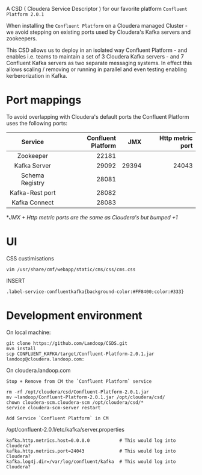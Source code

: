 A CSD ( Cloudera Service Descriptor ) for our favorite platform `Confluent Platform 2.0.1`

When installing the `Confluent Platform` on a Cloudera managed Cluster - we avoid stepping on existing
ports used by Cloudera's Kafka servers and zookeepers. 

This CSD allows us to deploy in an isolated way Confluent Platform - and enables i.e. teams to maintain a set of 3 Cloudera Kafka servers - and 7 Confluent Kafka servers as two separate messaging systems.
In effect this allows scaling / removing or running in parallel and even testing enabling kerberorization in Kafka.

# Port mappings

To avoid overlapping with Cloudera's default ports the Confluent Platform uses the following ports:

|       Service        | Confluent Platform |   JMX    | Http metric port |
| :------------------: | ------------------:| --------:| ----------------:|
| Zookeeper            |             22181  |          |                  |
| Kafka Server         |             29092  |    29394 |            24043 | 
| Schema Registry      |             28081  |          |                  |
| Kafka-Rest port      |             28082  |          |                  |
| Kafka Connect        |             28083  |          |                  |

*_JMX + Http metric ports are the same as Cloudera's but bumped +1_

# UI 

CSS custimisations

    vim /usr/share/cmf/webapp/static/cms/css/cms.css

INSERT

    .label-service-confluentkafka{background-color:#FF8400;color:#333}

# Development environment

On local machine:

    git clone https://github.com/Landoop/CSDS.git
    mvn install
    scp CONFLUENT_KAFKA/target/Confluent-Platform-2.0.1.jar landoop@cloudera.landoop.com:

On cloudera.landoop.com

    Stop + Remove from CM the `Confluent Platform` service

    rm -rf /opt/cloudera/csd/Confluent-Platform-2.0.1.jar
    mv ~landoop/Confluent-Platform-2.0.1.jar /opt/cloudera/csd/
    chown cloudera-scm.cloudera-scm /opt/cloudera/csd/*
    service cloudera-scm-server restart

    Add Service `Confluent Platform` in CM
    
    
    
/opt/confluent-2.0.1/etc/kafka/server.properties
    
    kafka.http.metrics.host=0.0.0.0           # This would log into Cloudera?
    kafka.http.metrics.port=24043             # This would log into Cloudera?
    kafka.log4j.dir=/var/log/confluent/kafka  # This would log into Cloudera?